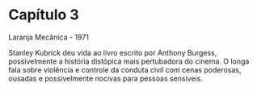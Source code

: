 # Capítulo 3

Laranja Mecânica - 1971

Stanley Kubrick deu vida ao livro escrito por Anthony Burgess, possivelmente a história distópica mais pertubadora do cinema. O longa fala sobre violência e controle da conduta civil com cenas poderosas, ousadas e possivelmente nocivas para pessoas sensíveis.